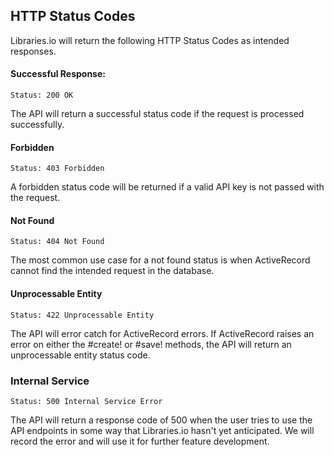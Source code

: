 ## HTTP Status Codes

Libraries.io will return the following HTTP Status Codes as intended responses.


#### Successful Response:

`Status: 200 OK`

The API will return a successful status code if the request is processed successfully.


#### Forbidden

`Status: 403 Forbidden`

A forbidden status code will be returned if a valid API key is not passed with the request.


#### Not Found

`Status: 404 Not Found`

The most common use case for a not found status is when ActiveRecord cannot find the intended request in the database.


#### Unprocessable Entity

`Status: 422 Unprocessable Entity`

The API will error catch for ActiveRecord errors. If ActiveRecord raises an error on either the #create! or #save! methods, the API will return an unprocessable entity status code.


### Internal Service

`Status: 500 Internal Service Error`

The API will return a response code of 500 when the user tries to use the API endpoints in some way that Libraries.io hasn't yet anticipated. We will record the error and will use it for further feature development.
